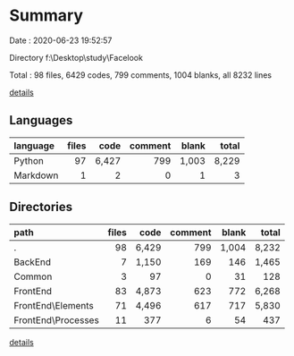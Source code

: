# Summary

Date : 2020-06-23 19:52:57

Directory f:\Desktop\study\Facelook

Total : 98 files,  6429 codes, 799 comments, 1004 blanks, all 8232 lines

[details](details.md)

## Languages
| language | files | code | comment | blank | total |
| :--- | ---: | ---: | ---: | ---: | ---: |
| Python | 97 | 6,427 | 799 | 1,003 | 8,229 |
| Markdown | 1 | 2 | 0 | 1 | 3 |

## Directories
| path | files | code | comment | blank | total |
| :--- | ---: | ---: | ---: | ---: | ---: |
| . | 98 | 6,429 | 799 | 1,004 | 8,232 |
| BackEnd | 7 | 1,150 | 169 | 146 | 1,465 |
| Common | 3 | 97 | 0 | 31 | 128 |
| FrontEnd | 83 | 4,873 | 623 | 772 | 6,268 |
| FrontEnd\Elements | 71 | 4,496 | 617 | 717 | 5,830 |
| FrontEnd\Processes | 11 | 377 | 6 | 54 | 437 |

[details](details.md)